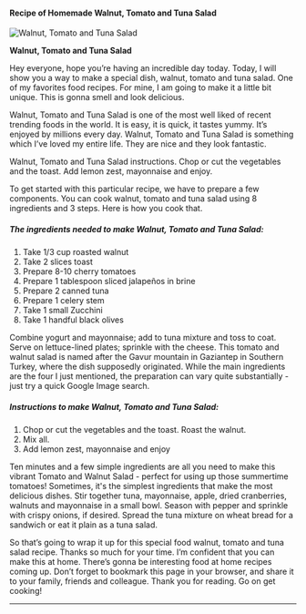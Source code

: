             

#### Recipe of Homemade Walnut, Tomato and Tuna Salad

![Walnut, Tomato and Tuna Salad](https://img-global.cpcdn.com/recipes/d610bcf0d7d6a6d5/751x532cq70/walnut-tomato-and-tuna-salad-recipe-main-photo.jpg)

**Walnut, Tomato and Tuna Salad**

Hey everyone, hope you’re having an incredible day today. Today, I will show you a way to make a special dish, walnut, tomato and tuna salad. One of my favorites food recipes. For mine, I am going to make it a little bit unique. This is gonna smell and look delicious.

Walnut, Tomato and Tuna Salad is one of the most well liked of recent trending foods in the world. It is easy, it is quick, it tastes yummy. It’s enjoyed by millions every day. Walnut, Tomato and Tuna Salad is something which I’ve loved my entire life. They are nice and they look fantastic.

Walnut, Tomato and Tuna Salad instructions. Chop or cut the vegetables and the toast. Add lemon zest, mayonnaise and enjoy.

To get started with this particular recipe, we have to prepare a few components. You can cook walnut, tomato and tuna salad using 8 ingredients and 3 steps. Here is how you cook that.

##### The ingredients needed to make Walnut, Tomato and Tuna Salad:

1.  Take 1/3 cup roasted walnut
2.  Take 2 slices toast
3.  Prepare 8-10 cherry tomatoes
4.  Prepare 1 tablespoon sliced jalapeños in brine
5.  Prepare 2 canned tuna
6.  Prepare 1 celery stem
7.  Take 1 small Zucchini
8.  Take 1 handful black olives

Combine yogurt and mayonnaise; add to tuna mixture and toss to coat. Serve on lettuce-lined plates; sprinkle with the cheese. This tomato and walnut salad is named after the Gavur mountain in Gaziantep in Southern Turkey, where the dish supposedly originated. While the main ingredients are the four I just mentioned, the preparation can vary quite substantially - just try a quick Google Image search.

##### Instructions to make Walnut, Tomato and Tuna Salad:

1.  Chop or cut the vegetables and the toast. Roast the walnut.
2.  Mix all.
3.  Add lemon zest, mayonnaise and enjoy

Ten minutes and a few simple ingredients are all you need to make this vibrant Tomato and Walnut Salad - perfect for using up those summertime tomatoes! Sometimes, it's the simplest ingredients that make the most delicious dishes. Stir together tuna, mayonnaise, apple, dried cranberries, walnuts and mayonnaise in a small bowl. Season with pepper and sprinkle with crispy onions, if desired. Spread the tuna mixture on wheat bread for a sandwich or eat it plain as a tuna salad.

So that’s going to wrap it up for this special food walnut, tomato and tuna salad recipe. Thanks so much for your time. I’m confident that you can make this at home. There’s gonna be interesting food at home recipes coming up. Don’t forget to bookmark this page in your browser, and share it to your family, friends and colleague. Thank you for reading. Go on get cooking!

* * *